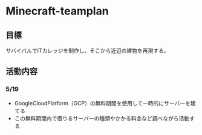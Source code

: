 # Minecraft-teamplan

## 目標

サバイバルでITカレッジを制作し、そこから近辺の建物を再現する。  



## 活動内容
### 5/19

- GoogleCloudPlatform（GCP）の無料期間を使用して一時的にサーバーを建てる
- この無料期間内で借りるサーバーの種類やかかる料金など調べながら活動する
